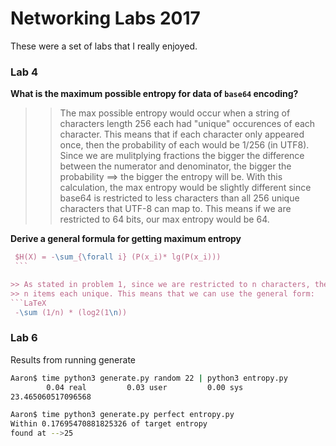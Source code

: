 # Networking Labs 2017

These were a set of labs that I really enjoyed.

### Lab 4
**What is the maximum possible entropy for data of `base64` encoding?**
  >> The max possible entropy would occur when a string of characters length 256 each had "unique" occurences of each character.
  >> This means that if each character only appeared once, then the probability of each would be 1/256 (in UTF8). Since we are mulitplying fractions
  >> the bigger the difference between the numerator and denominator, the bigger the probability ==> the bigger the entropy will be.
  	With this calculation, the max entropy would be slightly different since base64 is restricted to less characters than all 256 unique characters
   	that UTF-8 can map to. This means if we are restricted to 64 bits, our max entropy would be 64. 

**Derive a general formula for getting maximum entropy**
   ```LaTeX
    $H(X) = -\sum_{\forall i} (P(x_i)* lg(P(x_i))) 
    ```
 
 >> As stated in problem 1, since we are restricted to n characters, the max entropy occurs when we have exactly
 >> n items each unique. This means that we can use the general form: 
```LaTeX
    -\sum (1/n) * (log2(1\n)) 
   ```


### Lab 6
 Results from running generate
```BASH
Aaron$ time python3 generate.py random 22 | python3 entropy.py 
        0.04 real         0.03 user         0.00 sys
23.465060517096568

Aaron$ time python3 generate.py perfect entropy.py 
Within 0.17695470881825326 of target entropy
found at -->25

```
